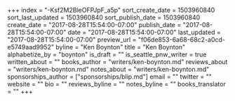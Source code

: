 +++
index = "-Ksf2M2BleOFPJpF_a5p"
sort_create_date = 1503960840
sort_last_updated = 1503960840
sort_publish_date = 1503960840
create_date = "2017-08-28T15:54:00-07:00"
publish_date = "2017-08-28T15:54:00-07:00"
date = "2017-08-28T15:54:00-07:00"
last_updated = "2017-08-28T15:54:00-07:00"
preview_url = "f06de853-6a68-68c2-a0cd-e5749aad9952"
byline = "Ken Boynton"
title = "Ken Boynton"
alphabetize_by = "boynton"
is_draft = ""
is_seattle_pnw_writer = true
written_about = ""
books_author = "writers/ken-boynton.md"
reviews_about = "writers/ken-boynton.md"
notes_about = "writers/ken-boynton.md"
sponsorships_author = ["sponsorships/blip.md"]
email = ""
twitter = ""
website = ""
bio = ""
reviews_byline = ""
notes_byline = ""
books_translator = ""
+++
